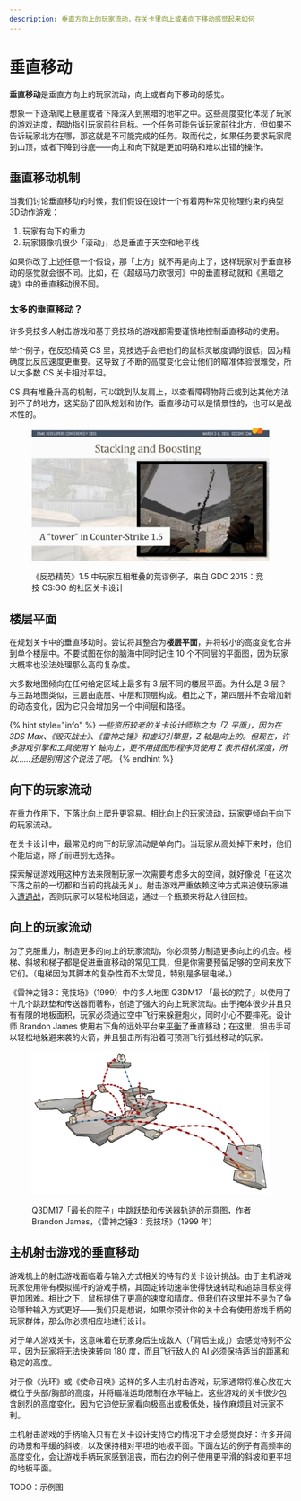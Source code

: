 ```yaml
---
description: 垂直方向上的玩家流动，在关卡里向上或者向下移动感觉起来如何
---
```


# 垂直移动

**垂直移动**是垂直方向上的玩家流动，向上或者向下移动的感觉。

想象一下逐渐爬上悬崖或者下降深入到黑暗的地牢之中。这些高度变化体现了玩家的游戏进度，帮助指引玩家前往目标。一个任务可能告诉玩家前往北方，但如果不告诉玩家北方在哪，那这就是不可能完成的任务。取而代之，如果任务要求玩家爬到山顶，或者下降到谷底——向上和向下就是更加明确和难以出错的操作。

## 垂直移动机制

当我们讨论垂直移动的时候，我们假设在设计一个有着两种常见物理约束的典型3D动作游戏：

1. 玩家有向下的重力
2. 玩家摄像机很少「滚动」，总是垂直于天空和地平线

如果你改了上述任意一个假设，那「上方」就不再是向上了，这样玩家对于垂直移动的感觉就会很不同。比如，在《超级马力欧银河》中的垂直移动就和《黑暗之魂》中的垂直移动很不同。

### 太多的垂直移动？

许多竞技多人射击游戏和基于竞技场的游戏都需要谨慎地控制垂直移动的使用。

举个例子，在反恐精英 CS 里，竞技选手会把他们的鼠标灵敏度调的很低，因为精确度比反应速度更重要。这导致了不断的高度变化会让他们的瞄准体验很难受，所以大多数 CS 关卡相对平坦。

CS 具有堆叠升高的机制，可以跳到队友肩上，以查看障碍物背后或到达其他方法到不了的地方，这奖励了团队规划和协作。垂直移动可以是情景性的，也可以是战术性的。

<figure><img src="../../../.gitbook/assets/verticality-1.png" alt=""><figcaption><p>《反恐精英》1.5 中玩家互相堆叠的荒谬例子，来自 GDC 2015：竞技 CS:GO 的社区关卡设计</p></figcaption></figure>

## 楼层平面

在规划关卡中的垂直移动时。尝试将其整合为**楼层平面**，并将较小的高度变化合并到单个楼层中。不要试图在你的脑海中同时记住 10 个不同层的平面图，因为玩家大概率也没法处理那么高的复杂度。

大多数地图倾向在任何给定区域上最多有 3 层不同的楼层平面。为什么是 3 层？与三路地图类似，三层由底层、中层和顶层构成。相比之下，第四层并不会增加新的动态变化，因为它只会增加另一个中间层和路径。

{% hint style="info" %}
*一些资历较老的关卡设计师称之为「Z 平面」，因为在 3DS Max、《毁灭战士》、《雷神之锤》和虚幻引擎里，Z 轴是向上的。但现在，许多游戏引擎和工具使用 Y 轴向上，更不用提图形程序员使用 Z 表示相机深度，所以……还是别用这个说法了吧。*
{% endhint %}

## 向下的玩家流动

在重力作用下，下落比向上爬升更容易。相比向上的玩家流动，玩家更倾向于向下的玩家流动。

在关卡设计中，最常见的向下的玩家流动是单向门。当玩家从高处掉下来时，他们不能后退，除了前进别无选择。

探索解谜游戏用这种方法来限制玩家一次需要考虑多大的空间，就好像说「在这次下落之前的一切都和当前的挑战无关」。射击游戏严重依赖这种方式来迫使玩家进入[遭遇战](../../combat/encounter.md)，否则玩家可以轻松地回退，通过一个瓶颈来将敌人往回拉。

## 向上的玩家流动

为了克服重力，制造更多的向上的玩家流动，你必须努力制造更多向上的机会。楼梯、斜坡和梯子都是促进垂直移动的常见工具，但是你需要预留足够的空间来放下它们。（电梯因为其脚本的复杂性而不太常见，特别是多层电梯。）

《雷神之锤3：竞技场》（1999）中的多人地图 Q3DM17 「最长的院子」以使用了十几个跳跃垫和传送器而著称，创造了强大的向上玩家流动。由于掩体很少并且只有有限的地板面积，玩家必须通过空中飞行来躲避炮火，同时小心不要摔死。设计师 Brandon James 使用右下角的远处平台来[平衡](../../combat/map_balance.md)了垂直移动；在这里，狙击手可以轻松地躲避来袭的火箭，并且狙击所有沿着可预测飞行弧线移动的玩家。

<figure><img src="../../../.gitbook/assets/verticality-2.png" alt=""><figcaption><p>Q3DM17「最长的院子」中跳跃垫和传送器轨迹的示意图，作者 Brandon James，《雷神之锤3：竞技场》（1999 年）</p></figcaption></figure>

## 主机射击游戏的垂直移动

游戏机上的射击游戏面临着与输入方式相关的特有的关卡设计挑战。由于主机游戏玩家使用带有模拟摇杆的游戏手柄，其固定转动速率使得快速转动和追踪目标变得更加困难。相比之下，鼠标提供了更高的速度和精度。但我们在这里并不是为了争论哪种输入方式更好——我们只是想说，如果你预计你的关卡会有使用游戏手柄的玩家群体，那么你必须相应地进行设计。

对于单人游戏关卡，这意味着在玩家身后生成敌人（「背后生成」）会感觉特别不公平，因为玩家将无法快速转向 180 度，而且飞行敌人的 AI 必须保持适当的距离和稳定的高度。

对于像《光环》或《使命召唤》这样的多人主机射击游戏，玩家通常将准心放在大概位于头部/胸部的高度，并将瞄准运动限制在水平轴上。这些游戏的关卡很少包含剧烈的高度变化，因为它迫使玩家看向极高出或极低处，操作麻烦且对玩家不利。

主机射击游戏的手柄输入只有在关卡设计支持它的情况下才会感觉良好：许多开阔的场景和平缓的斜坡，以及保持相对平坦的地板平面。下面左边的例子有高频率的高度变化，会让游戏手柄玩家感到沮丧，而右边的例子使用更平滑的斜坡和更平坦的地板平面。

TODO：示例图
